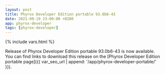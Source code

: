 ```yaml
---
layout: post
title: Phyrox Developer Edition portable 93.0b6-43
date: 2021-09-19 23:09:00 +0200
app: phyrox-developer
tags: [phyrox-developer]
---
```

{% include vars.html %}

Release of Phyrox Developer Edition portable 93.0b6-43 is now available.<br />
You can find links to download this release on the [Phyrox Developer Edition portable page]({{ var_seo_url | append: '/app/phyrox-developer-portable/' }}).
